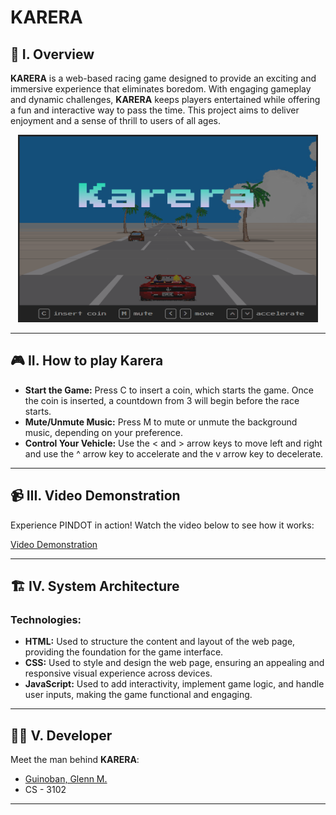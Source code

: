 # KARERA

## **🌟 I. Overview**  

**KARERA** is a web-based racing game designed to provide an exciting and immersive experience that eliminates boredom. With engaging gameplay and dynamic challenges, **KARERA** keeps players entertained while offering a fun and interactive way to pass the time. This project aims to deliver enjoyment and a sense of thrill to users of all ages.

<div align="center"><img src="Icon/Karera.png" alt="KARERA main" width="480" height="300">  </div>

---

## **🎮 II. How to play Karera** 
- **Start the Game:** Press C to insert a coin, which starts the game. Once the coin is inserted, a countdown from 3 will begin before the race starts.
- **Mute/Unmute Music:** Press M to mute or unmute the background music, depending on your preference.
- **Control Your Vehicle:** Use the < and > arrow keys to move left and right and use the ^ arrow key to accelerate and the v arrow key to decelerate.

---

## **📹 III. Video Demonstration**
Experience PINDOT in action! Watch the video below to see how it works:

[Video Demonstration](https://drive.google.com/file/d/1I8G2C9VPxdcUcYbiu-nfT0CauY3pZwmZ/view?usp=sharing)

---

## **🏗 IV. System Architecture**  

### **Technologies:**  
- **HTML:** Used to structure the content and layout of the web page, providing the foundation for the game interface.
- **CSS:** Used to style and design the web page, ensuring an appealing and responsive visual experience across devices.
- **JavaScript:** Used to add interactivity, implement game logic, and handle user inputs, making the game functional and engaging.

---

## 👨‍💻 V. Developer 
Meet the man behind **KARERA**:   
- [Guinoban, Glenn M.](https://github.com/glngnbn)  
- CS - 3102

---
